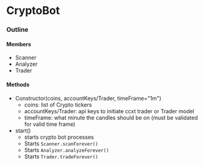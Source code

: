 <!--
    File: CryptoBot.md
    Creator: Ernest M Duckworth IV
    Created: Saturday Apr 16 2022 at 10:24:25 PM
    For: 
    Description:
--->
# CryptoBot

### Outline

#### Members

- Scanner
- Analyzer
- Trader

#### Methods

- Constructor(coins, accountKeys/Trader, timeFrame="1m")
   - coins: list of Crypto tickers
   - accountKeys/Trader: api keys to initiate ccxt trader or Trader model
   - timeFrame: what minute the candles should be on (must be validated for valid time frame)
- start()
   - starts crypto bot processes
   - Starts `Scanner.scanForever()`
   - Starts `Analyzer.analyzeForever()`
   - Starts `Trader.tradeForever()`

